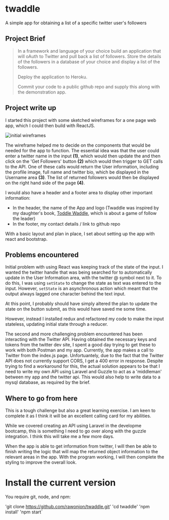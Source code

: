 # twaddle
A simple app for obtaining a list of a specific twitter user's followers

## Project Brief

>In a framework and language of your choice build an application that will oAuth to Twitter and pull back a list of followers. Store the details of the followers in a database of your choice and display a list of the followers.
>
>Deploy the application to Heroku.
>
>Commit your code to a public github repo and supply this along with the demonstration app.

## Project write up

I started this project with some sketched wireframes for a one page web app, which I could then build with ReactJS.

![initial wireframes](https://raw.githubusercontent.com/rawonjon/twaddle/master/twaddle-wireframes.jpg "initial wireframes")

The wireframe helped me to decide on the components that would be needed for the app to function.  The essential idea was that the user could enter a twitter name in the input **(1)**, which would then update the and then click on the 'Get Followers' button **(2)** which would then trigger to GET calls to the API.  One of these calls would return the User information, including the profile image, full name and twitter bio, which be displayed in the Username area **(3)**.  The list of returned followers would then be displayed on the right hand side of the page **(4)**.

I would also have a header and a footer area to display other important information:

 * In the header, the name of the App and logo (Twaddle was inspired by my daughter's book, [Toddle Waddle](https://www.google.co.uk/search?q=toddle+waddle&oq=toddle+waddle&aqs=chrome..69i57.1893j0j7&sourceid=chrome&ie=UTF-8), which is about a game of follow the leader)
 * In the footer, my contact details / link to github repo

With a basic layout and plan in place, I set about setting up the app with react and bootstrap.

## Problems encountered

Initial problem with using React was keeping track of the state of the input. I wanted the twitter handle that was being searched for to automatically update in the User Information area, with the twitter @ symbol next to it. To do this, I was using `setState` to change the state as text was entered to the input.  However, `setState` is an asynchronous action which meant that the output always lagged one character behind the text input.  

At this point, I probably should have simply altered the plan to update the state on the button submit, as this would have saved me some time.

However, instead I installed redux and refactored my code to make the input stateless, updating initial state through a reducer.

The second and more challenging problem encountered has been interacting with the Twitter API. Having obtained the necessary keys and tokens from the twitter dev site, I spent a good day trying to get these to work with both Postman and my app. Currently, the app makes a call to Twitter from the index.js page. Unfortuantely, due to the fact that the Twitter API does not currently support CORS, I get a 400 error in response.  Despite trying to find a workaround for this, the actual solution appears to be that I need to write my own API using Laravel and Guzzle to act as a 'middleman' between my app and the twitter api.  This would also help to write data to a mysql database, as required by the brief.

## Where to go from here

This is a tough challenge but also a great learning exercise.  I am keen to complete it as I think it will be an excellent calling card for my abilities. 

While we covered creating an API using Laravel in the developme bootcamp, this is something I need to go over along with the guzzle integration.  I think this will take me a few more days. 

When the app is able to get information from twitter, I will then be able to finish writing the logic that will map the returned object information to the relevant areas in the app.  With the program working, I will then complete the styling to improve the overall look.

 
# Install the current version

You require git, node, and npm:

'git clone https://github.com/rawonjon/twaddle.git'
'cd twaddle'
'npm install'
'npm start`
	

